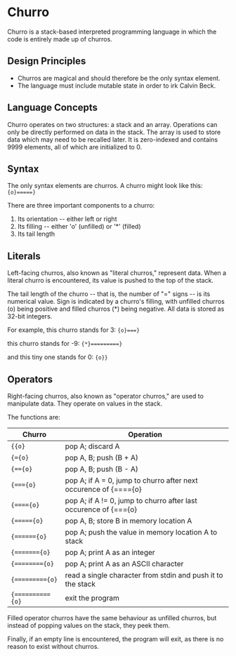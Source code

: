 Churro
======
Churro is a stack-based interpreted programming language in which the code is
entirely made up of churros.

Design Principles
-----------------
* Churros are magical and should therefore be the only syntax element.
* The language must include mutable state in order to irk Calvin Beck.

Language Concepts
-----------------
Churro operates on two structures: a stack and an array. Operations can only be
directly performed on data in the stack. The array is used to store data which
may need to be recalled later. It is zero-indexed and contains 9999 elements,
all of which are initialized to 0.

Syntax
------
The only syntax elements are churros. A churro might look like this:
`{o}=====}`

There are three important components to a churro:

1. Its orientation -- either left or right
2. Its filling -- either 'o' (unfilled) or '*' (filled)
3. Its tail length

Literals
--------
Left-facing churros, also known as "literal churros," represent data. When a
literal churro is encountered, its value is pushed to the top of the stack.

The tail length of the churro -- that is, the number of "=" signs -- is its
numerical value. Sign is indicated by a churro's filling, with unfilled churros
(o) being positive and filled churros (*) being negative. All data is stored as
32-bit integers.

For example, this churro stands for 3:
`{o}===}`

this churro stands for -9:
`{*}=========}`

and this tiny one stands for 0:
`{o}}`

Operators
---------
Right-facing churros, also known as "operator churros," are used to manipulate
data. They operate on values in the stack.

The functions are:

| Churro            | Operation                                                        |
| ----------------- | ---------------------------------------------------------------- |
| `{{o}`            | pop A; discard A                                                 |
| `{={o}`           | pop A, B; push (B + A)                                           |
| `{=={o}`          | pop A, B; push (B - A)                                           |
| `{==={o}`         | pop A; if A = 0, jump to churro after next occurence of {===={o} |
| `{===={o}`        | pop A; if A != 0, jump to churro after last occurence of {==={o} |
| `{====={o}`       | pop A, B; store B in memory location A                           |
| `{======{o}`      | pop A; push the value in memory location A to stack              |
| `{======={o}`     | pop A; print A as an integer                                     |
| `{========{o}`    | pop A; print A as an ASCII character                             |
| `{========={o}`   | read a single character from stdin and push it to the stack      |
| `{=========={o}`  | exit the program                                                 |

Filled operator churros have the same behaviour as unfilled churros, but instead
of popping values on the stack, they peek them.

Finally, if an empty line is encountered, the program will exit, as there is no
reason to exist without churros.
